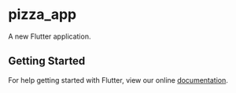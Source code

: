 # pizza_app

A new Flutter application.

## Getting Started

For help getting started with Flutter, view our online
[documentation](https://flutter.io/).
